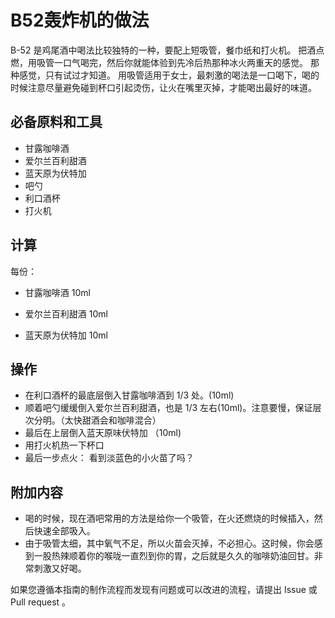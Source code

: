 
# B52轰炸机的做法

B-52 是鸡尾酒中喝法比较独特的一种，要配上短吸管，餐巾纸和打火机。
把酒点燃，用吸管一口气喝完，然后你就能体验到先冷后热那种冰火两重天的感觉。
那种感觉，只有试过才知道。 
用吸管适用于女士，最刺激的喝法是一口喝下，喝的时候注意尽量避免碰到杯口引起烫伤，让火在嘴里灭掉，才能喝出最好的味道。

## 必备原料和工具

- 甘露咖啡酒
- 爱尔兰百利甜酒
- 蓝天原为伏特加
- 吧勺
- 利口酒杯
- 打火机

## 计算

每份：

- 甘露咖啡酒 10ml

- 爱尔兰百利甜酒 10ml

- 蓝天原为伏特加 10ml


## 操作

- 在利口酒杯的最底层倒入甘露咖啡酒到 1/3 处。(10ml)
- 顺着吧勺缓缓倒入爱尔兰百利甜酒，也是 1/3 左右(10ml)。注意要慢，保证层次分明。（太快甜酒会和咖啡混合）
- 最后在上层倒入蓝天原味伏特加 （10ml)
- 用打火机热一下杯口
- 最后一步点火： 看到淡蓝色的小火苗了吗？


## 附加内容

- 喝的时候，现在酒吧常用的方法是给你一个吸管，在火还燃烧的时候插入，然后快速全部吸入。
- 由于吸管太细，其中氧气不足，所以火苗会灭掉，不必担心。这时候，你会感到一股热辣顺着你的喉咙一直烈到你的胃，之后就是久久的咖啡奶油回甘。非常刺激又好喝。



如果您遵循本指南的制作流程而发现有问题或可以改进的流程，请提出 Issue 或 Pull request 。


